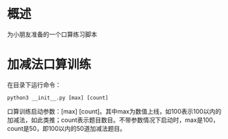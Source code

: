 # 概述
为小朋友准备的一个口算练习脚本

# 加减法口算训练
在目录下运行命令：

    python3 __init__.py [max] [count]
    
口算训练启动参数：[max] [count]。其中max为数值上线，如100表示100以内的加减法，如此类推；count表示题目数目。不带参数情况下启动时，max是100，count是50，即100以内的50道加减法题目。
